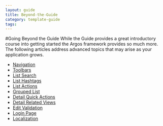 ---
layout: guide
title: Beyond-the-Guide
category: template-guide
tags: 
---
#Going Beyond the Guide
While the Guide provides a great introductory course into getting started the Argos framework provides so much more. The following articles address advanced topics that may arise as your application grows.

* [Navigation](Views--Navigation-Exercises.html)
* [Toolbars](Views--Toolbar-Exercises.html)
* [List Search](How-List-Search-Works.html)
* [List Hashtags](Defining-Hashtags.html)
* [List Actions](Defining-List-Actions.html)
* [Grouped List](Creating-a-Grouped-List.html)
* [Detail Quick Actions](Defining-Quick-Actions.html)
* [Detail Related Views](Defining-Related-Views.html)
* [Edit Validation](How-Edit-Validation-Works.html)
* [Login Page](Creating-a-Login-Page-Using-Basic-Auth.html)
* [Localization](How-to-Localize-Strings-and-Formats.html)